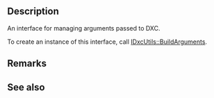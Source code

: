 ## Description

An interface for managing arguments passed to DXC.

To create an instance of this interface, call [IDxcUtils::BuildArguments](https://learn.microsoft.com/windows/win32/api/dxcapi/nf-dxcapi-idxcutils-buildarguments).

## Remarks

## See also